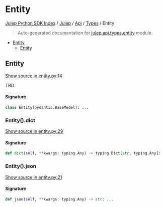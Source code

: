 # Entity

[Julep Python SDK Index](../../../README.md#julep-python-sdk-index) / [Julep](../../index.md#julep) / [Api](../index.md#api) / [Types](./index.md#types) / Entity

> Auto-generated documentation for [julep.api.types.entity](../../../../../../../julep/api/types/entity.py) module.

- [Entity](#entity)
  - [Entity](#entity-1)

## Entity

[Show source in entity.py:14](../../../../../../../julep/api/types/entity.py#L14)

TBD

#### Signature

```python
class Entity(pydantic.BaseModel): ...
```

### Entity().dict

[Show source in entity.py:29](../../../../../../../julep/api/types/entity.py#L29)

#### Signature

```python
def dict(self, **kwargs: typing.Any) -> typing.Dict[str, typing.Any]: ...
```

### Entity().json

[Show source in entity.py:21](../../../../../../../julep/api/types/entity.py#L21)

#### Signature

```python
def json(self, **kwargs: typing.Any) -> str: ...
```